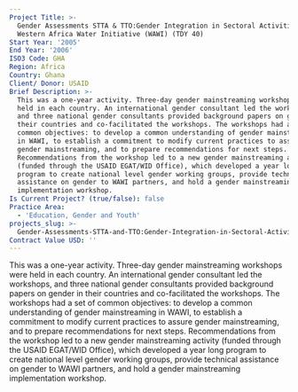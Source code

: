 ```yaml
---
Project Title: >-
  Gender Assessments STTA & TTO:Gender Integration in Sectoral Activities:
  Western Africa Water Initiative (WAWI) (TDY 40)
Start Year: '2005'
End Year: '2006'
ISO3 Code: GHA
Region: Africa
Country: Ghana
Client/ Donor: USAID
Brief Description: >-
  This was a one-year activity. Three-day gender mainstreaming workshops were
  held in each country. An international gender consultant led the workshops,
  and three national gender consultants provided background papers on gender in
  their countries and co-facilitated the workshops. The workshops had a set of
  common objectives: to develop a common understanding of gender mainstreaming
  in WAWI, to establish a commitment to modify current practices to assure
  gender mainstreaming, and to prepare recommendations for next steps.
  Recommendations from the workshop led to a new gender mainstreaming activity
  (funded through the USAID EGAT/WID Office), which developed a year long
  program to create national level gender working groups, provide technical
  assistance on gender to WAWI partners, and hold a gender mainstreaming
  implementation workshop.
Is Current Project? (true/false): false
Practice Area:
  - 'Education, Gender and Youth'
projects_slug: >-
  Gender-Assessments-STTA-and-TTO:Gender-Integration-in-Sectoral-Activities:-Western-Africa-Water-Initiative-(WAWI)-(TDY-40)
Contract Value USD: ''
---
```

This was a one-year activity. Three-day gender mainstreaming workshops were held in each country. An international gender consultant led the workshops, and three national gender consultants provided background papers on gender in their countries and co-facilitated the workshops. The workshops had a set of common objectives: to develop a common understanding of gender mainstreaming in WAWI, to establish a commitment to modify current practices to assure gender mainstreaming, and to prepare recommendations for next steps. Recommendations from the workshop led to a new gender mainstreaming activity (funded through the USAID EGAT/WID Office), which developed a year long program to create national level gender working groups, provide technical assistance on gender to WAWI partners, and hold a gender mainstreaming implementation workshop.